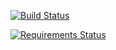 [![Build Status](https://travis-ci.org/D3f0/txscada.svg?branch=master)](https://travis-ci.org/D3f0/txscada)

[![Requirements Status](https://requires.io/github/D3f0/txscada/requirements.svg?branch=docker)](https://requires.io/github/D3f0/txscada/requirements/?branch=docker)

